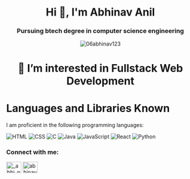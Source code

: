 <h1 align="center">Hi 👋, I'm Abhinav Anil</h1>
<h3 align="center">Pursuing btech degree in <strong>computer science engineering</strong></h3>

<p align="center"> <img src="https://komarev.com/ghpvc/?username=06abhinav123&label=Profile%20views&color=0e75b6&style=flat" alt="06abhinav123" /> </p>

# <p align="center" > 🌱 I’m interested in Fullstack Web Development</p>

# Languages and Libraries Known

I am proficient in the following programming languages:

 ![HTML](https://img.icons8.com/color/48/000000/html-5.png) 
 ![CSS](https://img.icons8.com/color/48/000000/css3.png) 
 ![C](https://img.icons8.com/color/48/000000/c-programming.png) 
 ![Java](https://img.icons8.com/color/48/000000/java-coffee-cup-logo.png) 
 ![JavaScript](https://img.icons8.com/color/48/000000/javascript.png) 
 ![React](https://img.icons8.com/color/48/000000/react-native.png) 
 ![Python](https://img.icons8.com/color/48/000000/python.png) 



<h3>Connect with me:</h3>
<p>
<a href="https://instagram.com/_abhi_navhh_" target="blank" rel="norefferer"><img src="https://raw.githubusercontent.com/rahuldkjain/github-profile-readme-generator/master/src/images/icons/Social/instagram.svg" alt="_abhi_navhh_" height="30" width="40" /></a>
<a href="https://www.linkedin.com/in/abhinav-u-212b64286" target="blank" rel="norefferer"><img src="https://raw.githubusercontent.com/rahuldkjain/github-profile-readme-generator/master/src/images/icons/Social/linked-in-alt.svg" alt="abhinav u" height="30" width="40" /></a></p>
